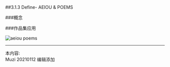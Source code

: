 ##3.1.3 Define- AEIOU & POEMS

###概念




###作品集应用

![aeiou poems](http://kitpic.makebi.net/2021/ixd_35.jpg)







---
本内容:  
Muzi 20210112 编辑添加

